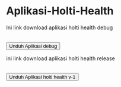 # Aplikasi-Holti-Health

<p>Ini link download aplikasi holti health debug</p>
<br>
<a href="https://github.com/AkmalRendiansyah/Aplikasi-Holti-Health/raw/main/Holti%20Health.apk" download>
    <button>Unduh Aplikasi debug</button>
</a>
<br>
<p>ini link download aplikasi holti health release</p>
<br>
<a href="https://github.com/AkmalRendiansyah/Aplikasi-Holti-Health/raw/main/app-release.apk" download>
    <button>Unduh Aplikasi holti health v-1</button>
</a>

